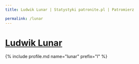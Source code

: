 ```yaml
---
title: Ludwik Lunar | Statystyki patronite.pl | Patromierz

permalink: /lunar
---
```


# [Ludwik Lunar](https://patronite.pl/lunar)

{% include profile.md name="lunar" prefix="l" %}
